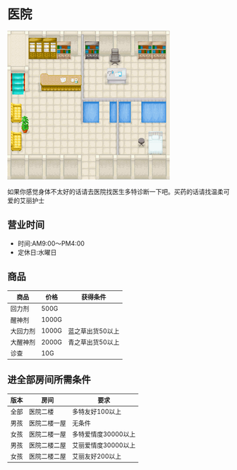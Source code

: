 # 医院

![医院](医院.png)

如果你感觉身体不太好的话请去医院找医生多特诊断一下吧。买药的话请找温柔可爱的艾丽护士

## 营业时间

- 时间:AM9:00～PM4:00
- 定休日:水曜日

## 商品

商品|价格|获得条件
-|-|-
回力剂|500G
醒神剂|1000G
大回力剂|1000G|蓝之草出货50以上|
大醒神剂|2000G|青之草出货50以上|
诊查|10G

## 进全部房间所需条件

版本|房间|要求
-|-|-
全部|医院二楼|多特友好100以上
男孩|医院二楼一屋|无条件
女孩|医院二楼一屋|多特爱情度30000以上
男孩|医院二楼二屋|艾丽爱情度30000以上
女孩|医院二楼二屋|艾丽友好200以上
